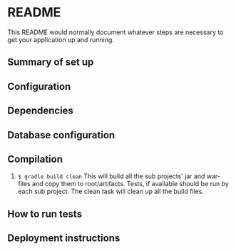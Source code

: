 # README #

This README would normally document whatever steps are necessary to get your application up and running.

## Summary of set up ##
## Configuration ##
## Dependencies ##
## Database configuration ##
## Compilation ##
1. ```$ gradle build clean```
    This will build all the sub projects' jar and war-files and copy them to root/artifacts. Tests, if available should be run by each sub project. The clean task will clean up all the build files.
   
## How to run tests ##
## Deployment instructions ##
